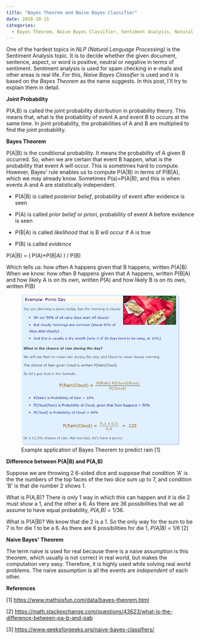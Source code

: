 ```yaml
---
title: "Bayes Theorem and Naive Bayes Classifier"
date: 2018-10-15
categories: 
  - Bayes Theorem, Naive Bayes Classifier, Sentiment Analysis, Natural Language Processing
---
```


One of the hardest topics in *NLP (Natural Language Processing)* is the Sentiment Analysis topic. It is to decide whether the given document, sentence, aspect, or word is positive, neutral or negative in terms of sentiment. Sentiment analysis is used for spam checking in e-mails and other areas is real life. For this, *Naive Bayes Classifier* is used and it is based on the *Bayes Theorem* as the name suggests. In this post, I'll try to explain them in detail.  

**Joint Probability**

P(A,B) is called the joint probability distribution in probability theory. This means that, what is the probability of event A and event B to occurs at the same time. In joint probability, the probabilities of A and B are multiplied to find the joint probability. 

**Bayes Theorem**

P(A|B) is the conditional probability. It means the probability of A given B occurred. So, when we are certain that event B happen, what is the probability that event A will occur. This is sometimes hard to compute. However, Bayes' rule enables us to compute P(A|B) in terms of P(B|A), which we may already know. Sometimes P(a)=P(A|B), and this is when events A and A are statistically independent.

- P(A|B) is called *posterior belief*, probability of event after evidence is seen

- P(A) is called *prior belief* or *priori*, probability of event A before evidence is seen 

- P(B|A) is called *likelihood* that is B will occur if A is true

- P(B) is called *evidence*

P(A|B) = ( P(A)*P(B|A) ) / P(B) 

Which tells us:	 	how often A happens given that B happens, written P(A|B)
When we know:	 	  how often B happens given that A happens, written P(B|A)
                  and how likely A is on its own, written P(A)
                  and how likely B is on its own, written P(B)


<figure>
    <a href="/assets/images/BayesTheorem.png"><img src="/assets/images/BayesTheorem.png"></a>
    <figcaption>Example application of Bayes Theorem to predict rain [1]</figcaption>
</figure>

**Difference between P(A|B) and P(A,B)**

Suppose we are throwing 2 6-sided dice and suppose that condition 'A' is the the numbers of the top faces of the two dice sum up to 7, and condition 'B' is that die number 2 shows 1. 

What is P(A,B)? There is only 1 way in which this can happen and it is die 2 must show a 1, and the other a 6. As there are 36 possibilities that we all assume to have equal probability, *P(A,B)* = 1/36.

What is P(A|B)? We know that die 2 is a 1. So the only way for the sum to be 7 is for die 1 to be a 6. As there are 6 possibilities for die 1, *P(A|B)* = 1/6 [2]

**Naive Bayes' Theorem**

The term naive is used for real because there is a naive assumption is this theorem, which usually is not correct in real world, but makes the computation very easy. Therefore, it is highly used while solving real world problems. The naive assumption is all the events are *independent* of each other. 


**References**

[1] https://www.mathsisfun.com/data/bayes-theorem.html

[2] https://math.stackexchange.com/questions/43623/what-is-the-difference-between-pa-b-and-pab

[3] https://www.geeksforgeeks.org/naive-bayes-classifiers/
